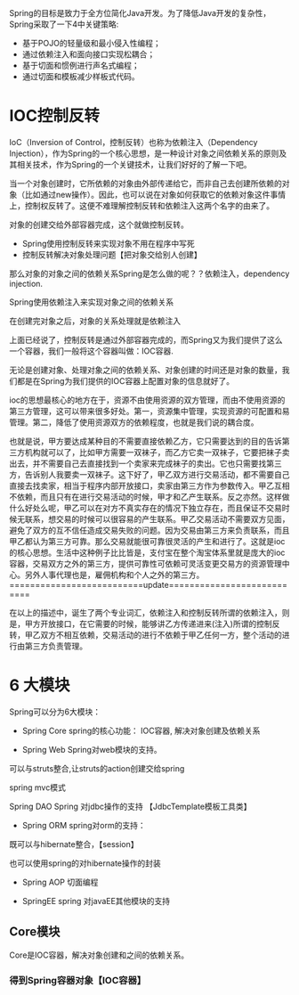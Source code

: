 Spring的目标是致力于全方位简化Java开发。为了降低Java开发的复杂性，Spring采取了一下4中关键策略:
- 基于POJO的轻量级和最小侵入性编程；
- 通过依赖注入和面向接口实现松耦合；
- 基于切面和惯例进行声名式编程；
- 通过切面和模板减少样板式代码。

# IOC控制反转

IoC（Inversion of Control​，控制反转）也称为依赖注入（Dependency Injection），作为Spring的一个核心思想，是一种设计对象之间依赖关系的原则及其相关技术，作为Spring的一个关键技术，让我们好好的了解一下吧。

当一个对象创建时，它所依赖的对象由外部传递给它，而非自己去创建所依赖的对象（比如通过new操作）。因此，也可以说在对象如何获取它的依赖对象这件事情上，控制权反转了。这便不难理解控制反转和依赖注入这两个名字的由来了。


对象的创建交给外部容器完成，这个就做控制反转。

- Spring使用控制反转来实现对象不用在程序中写死
- 控制反转解决对象处理问题【把对象交给别人创建】

那么对象的对象之间的依赖关系Spring是怎么做的呢？？依赖注入，dependency injection.

Spring使用依赖注入来实现对象之间的依赖关系

在创建完对象之后，对象的关系处理就是依赖注入

上面已经说了，控制反转是通过外部容器完成的，而Spring又为我们提供了这么一个容器，我们一般将这个容器叫做：IOC容器.

无论是创建对象、处理对象之间的依赖关系、对象创建的时间还是对象的数量，我们都是在Spring为我们提供的IOC容器上配置对象的信息就好了。


ioc的思想最核心的地方在于，资源不由使用资源的双方管理，而由不使用资源的第三方管理，这可以带来很多好处。第一，资源集中管理，实现资源的可配置和易管理。第二，降低了使用资源双方的依赖程度，也就是我们说的耦合度。

也就是说，甲方要达成某种目的不需要直接依赖乙方，它只需要达到的目的告诉第三方机构就可以了，比如甲方需要一双袜子，而乙方它卖一双袜子，它要把袜子卖出去，并不需要自己去直接找到一个卖家来完成袜子的卖出。它也只需要找第三方，告诉别人我要卖一双袜子。这下好了，甲乙双方进行交易活动，都不需要自己直接去找卖家，相当于程序内部开放接口，卖家由第三方作为参数传入。甲乙互相不依赖，而且只有在进行交易活动的时候，甲才和乙产生联系。反之亦然。这样做什么好处么呢，甲乙可以在对方不真实存在的情况下独立存在，而且保证不交易时候无联系，想交易的时候可以很容易的产生联系。甲乙交易活动不需要双方见面，避免了双方的互不信任造成交易失败的问题。因为交易由第三方来负责联系，而且甲乙都认为第三方可靠。那么交易就能很可靠很灵活的产生和进行了。这就是ioc的核心思想。生活中这种例子比比皆是，支付宝在整个淘宝体系里就是庞大的ioc容器，交易双方之外的第三方，提供可靠性可依赖可灵活变更交易方的资源管理中心。另外人事代理也是，雇佣机构和个人之外的第三方。
==========================update===========================

在以上的描述中，诞生了两个专业词汇，依赖注入和控制反转所谓的依赖注入，则是，甲方开放接口，在它需要的时候，能够讲乙方传递进来(注入)所谓的控制反转，甲乙双方不相互依赖，交易活动的进行不依赖于甲乙任何一方，整个活动的进行由第三方负责管理。

# 6 大模块
Spring可以分为6大模块：

- Spring Core  spring的核心功能： IOC容器, 解决对象创建及依赖关系

- Spring Web  Spring对web模块的支持。

可以与struts整合,让struts的action创建交给spring

spring mvc模式

Spring DAO  Spring 对jdbc操作的支持  【JdbcTemplate模板工具类】

- Spring ORM  spring对orm的支持：

既可以与hibernate整合，【session】

也可以使用spring的对hibernate操作的封装

- Spring AOP  切面编程

- SpringEE   spring 对javaEE其他模块的支持

## Core模块

Core是IOC容器，解决对象创建和之间的依赖关系。

### 得到Spring容器对象【IOC容器】

